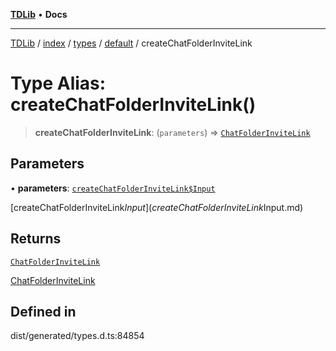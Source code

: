 [**TDLib**](../../../../../../README.md) • **Docs**

***

[TDLib](../../../../../../modules.md) / [index](../../../../../README.md) / [types](../../../README.md) / [default](../README.md) / createChatFolderInviteLink

# Type Alias: createChatFolderInviteLink()

> **createChatFolderInviteLink**: (`parameters`) => [`ChatFolderInviteLink`](ChatFolderInviteLink.md)

## Parameters

• **parameters**: [`createChatFolderInviteLink$Input`](createChatFolderInviteLink$Input.md)

[createChatFolderInviteLink$Input](createChatFolderInviteLink$Input.md)

## Returns

[`ChatFolderInviteLink`](ChatFolderInviteLink.md)

[ChatFolderInviteLink](ChatFolderInviteLink.md)

## Defined in

dist/generated/types.d.ts:84854
